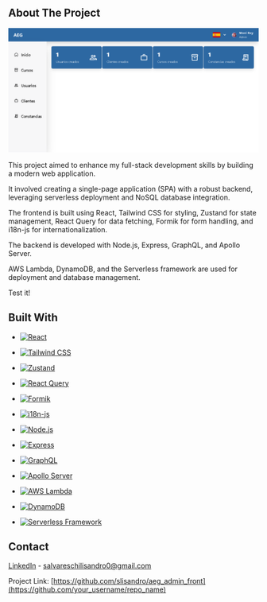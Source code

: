 ## About The Project
[![Product Name Screen Shot][product-screenshot]](https://aeg-admin.vercel.app/)

This project aimed to enhance my full-stack development skills by building a modern web application.  

It involved creating a single-page application (SPA) with a robust backend, leveraging serverless deployment and NoSQL database integration.

The frontend is built using React, Tailwind CSS for styling, Zustand for state management, React Query for data fetching, Formik for form handling, and i18n-js for internationalization. 

The backend is developed with Node.js, Express, GraphQL, and Apollo Server.

AWS Lambda, DynamoDB, and the Serverless framework are used for deployment and database management.

Test it!

## Built With

* [![React][React.js]][React-url]

* [![Tailwind CSS][Tailwind.css]][Tailwind-url]

* [![Zustand][Zustand.js]][Zustand-url]

* [![React Query][React-Query.js]][React-Query-url]

* [![Formik][Formik.js]][Formik-url]

* [![i18n-js][i18n-js.js]][i18n-js-url]

* [![Node.js][Node.js]][Node-url]

* [![Express][Express.js]][Express-url]

* [![GraphQL][GraphQL.js]][GraphQL-url]

* [![Apollo Server][Apollo.js]][Apollo-url]

* [![AWS Lambda][AWS-Lambda.js]][AWS-Lambda-url]

* [![DynamoDB][DynamoDB.js]][DynamoDB-url]

* [![Serverless Framework][Serverless.js]][Serverless-url]


## Contact

  

[LinkedIn](https://www.linkedin.com/in/salvareschilisandro/) - salvareschilisandro0@gmail.com

  

Project Link: [https://github.com/slisandro/aeg_admin_front](https://github.com/your_username/repo_name)

[linkedin-shield]: https://img.shields.io/badge/-LinkedIn-black.svg?style=for-the-badge&logo=linkedin&colorB=555

[linkedin-url]: https://www.linkedin.com/in/salvareschilisandro

[product-screenshot]: https://github.com/Slisandro/aeg_admin_front/blob/main/src/assets/images/aeg_admin.png?raw=true

[React.js]: https://img.shields.io/badge/react-%2320232a.svg?style=for-the-badge&logo=react&logoColor=%2361DAFB
[React-url]: https://reactjs.org/

[Tailwind.css]: https://img.shields.io/badge/tailwindcss-%2338B2AC.svg?style=for-the-badge&logo=tailwind-css&logoColor=white
[Tailwind-url]: https://tailwindcss.com/

[Zustand.js]: https://img.shields.io/badge/zustand-%23000000.svg?style=for-the-badge&logo=zustand&logoColor=white
[Zustand-url]: https://zustand.surge.sh/

[React-Query.js]: https://img.shields.io/badge/react--query-%23FF4154.svg?style=for-the-badge&logo=react-query&logoColor=white
[React-Query-url]: https://tanstack.com/query/latest/

[Formik.js]: https://img.shields.io/badge/formik-%23222f3e.svg?style=for-the-badge&logo=formik&logoColor=white
[Formik-url]: https://formik.org/

[i18n-js.js]: https://img.shields.io/badge/i18n--js-%23000000.svg?style=for-the-badge&logo=globe&logoColor=white
[i18n-js-url]: https://github.com/fnando/i18n-js

[Node.js]: https://img.shields.io/badge/node.js-%2343853D.svg?style=for-the-badge&logo=node.js&logoColor=white
[Node-url]: https://nodejs.org/

[Express.js]: https://img.shields.io/badge/express.js-%23000000.svg?style=for-the-badge&logo=express&logoColor=white
[Express-url]: https://expressjs.com/

[GraphQL.js]: https://img.shields.io/badge/graphql-%23E362AB.svg?style=for-the-badge&logo=graphql&logoColor=white
[GraphQL-url]: https://graphql.org/

[Apollo.js]: https://img.shields.io/badge/apollo--server-%234F52BA.svg?style=for-the-badge&logo=apollo-server&logoColor=white
[Apollo-url]: https://www.apollographql.com/

[AWS-Lambda.js]: https://img.shields.io/badge/aws--lambda-%23FF9900.svg?style=for-the-badge&logo=amazon-aws&logoColor=white
[AWS-Lambda-url]: https://aws.amazon.com/lambda/

[DynamoDB.js]: https://img.shields.io/badge/dynamodb-%23FF9900.svg?style=for-the-badge&logo=amazon-aws&logoColor=white
[DynamoDB-url]: https://aws.amazon.com/dynamodb/

[Serverless.js]: https://img.shields.io/badge/serverless-%23000000.svg?style=for-the-badge&logo=serverless&logoColor=white
[Serverless-url]: https://www.serverless.com/

